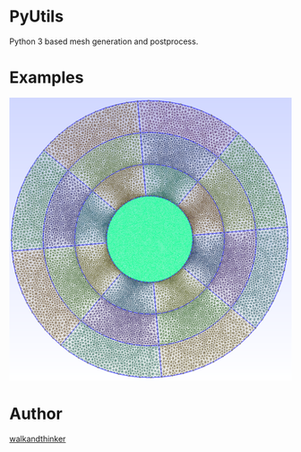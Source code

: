 # PyUtils
Python 3 based mesh generation and postprocess.


# Examples
![radial](MeshGeneration/Circle/circle_msh.png)




# Author
[walkandthinker](mailto:walkandthinker@gmail.com)

